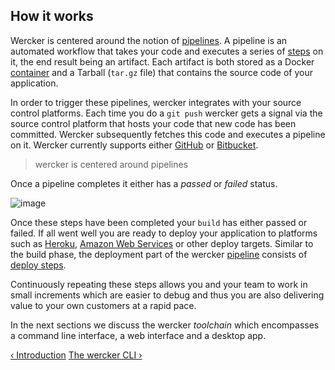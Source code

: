 ## How it works

Wercker is centered around the notion of
[pipelines](/learn/pipelines/introduction.html). A pipeline is an
automated workflow that takes your code and executes a series of
[steps](/learn/steps/introduction.html) on it, the end result being an artifact.
Each artifact is both stored as a Docker [container]() and a Tarball
(`tar.gz` file) that contains the source code of your application.

In order to trigger these pipelines, wercker integrates with your source
control platforms. Each time you do a `git push` wercker gets a signal via the source
control platform that hosts your code that new code has been
committed. Wercker subsequently fetches this code and executes a pipeline
on it. Wercker currently supports either [GitHub](http://github.com) or
[Bitbucket](http://bitbucket.org).

> wercker is centered around pipelines

Once a pipeline completes it either has a *passed* or *failed* status.

![image](/images/how-it-works.png)

Once these steps have been completed your `build` has either passed or failed.
If all went well you are ready to deploy your application to platforms such as
[Heroku](http://heroku.com), [Amazon Web Services](http://aws.amazon.com) or
other deploy targets. Similar to the build phase, the deployment part of the
wercker [pipeline](/learn/pipelines/introduction.html) consists of [deploy
steps](/learn/deploy/introduction.html#deploy-steps).


Continuously repeating these steps allows you and your team to work in
small increments which are easier to debug and thus you are also
delivering value to your own customers at a rapid pace.

In the next sections we discuss the wercker *toolchain* which
encompasses a command line interface, a web interface and a desktop app.

[&lsaquo; Introduction](/learn/basics/introduction.html#article "nav previous basics")
[The wercker CLI &rsaquo;](/learn/basics/the-wercker-cli.html#article "nav next basics")
